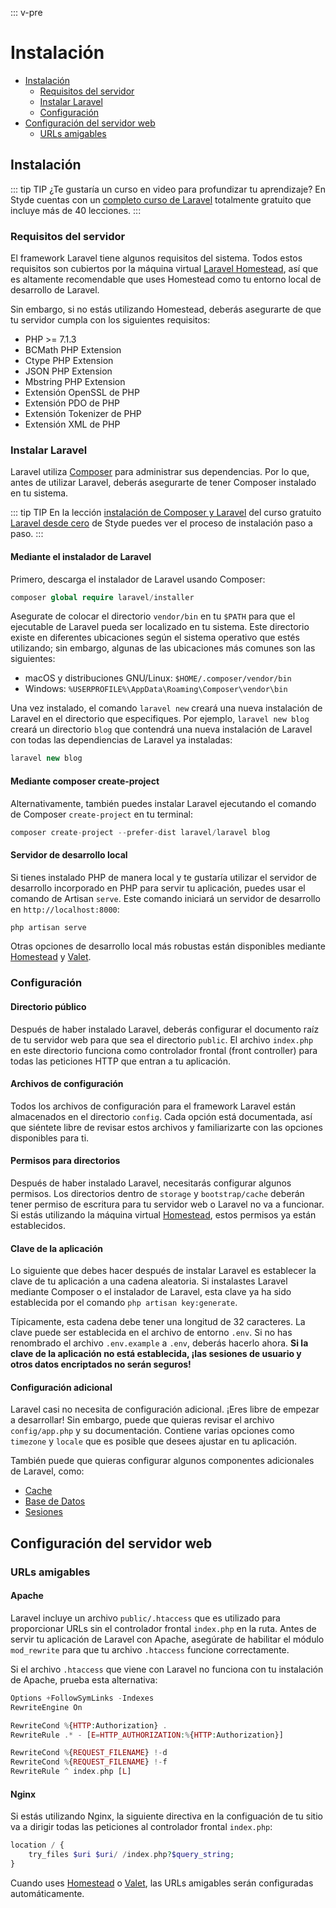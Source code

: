 ::: v-pre

# Instalación

- [Instalación](#installation)
    - [Requisitos del servidor](#server-requirements)
    - [Instalar Laravel](#installing-laravel)
    - [Configuración](#configuration)
- [Configuración del servidor web](#web-server-configuration)
    - [URLs amigables](#pretty-urls)

<a name="installation"></a>
## Instalación

::: tip TIP
¿Te gustaría un curso en video para profundizar tu aprendizaje? En Styde cuentas con un [completo curso de Laravel](https://styde.net/laravel-5/) totalmente gratuito que incluye más de 40 lecciones.
:::

<a name="server-requirements"></a>
### Requisitos del servidor

El framework Laravel tiene algunos requisitos del sistema. Todos estos requisitos son cubiertos por la máquina virtual [Laravel Homestead](/homestead.html), así que es altamente recomendable que uses Homestead como tu entorno local de desarrollo de Laravel.

Sin embargo, si no estás utilizando Homestead, deberás asegurarte de que tu servidor cumpla con los siguientes requisitos:

- PHP >= 7.1.3
- BCMath PHP Extension
- Ctype PHP Extension
- JSON PHP Extension
- Mbstring PHP Extension
- Extensión OpenSSL de PHP 
- Extensión PDO de PHP 
- Extensión Tokenizer de PHP 
- Extensión XML de PHP

<a name="installing-laravel"></a>
### Instalar Laravel

Laravel utiliza [Composer](https://getcomposer.org) para administrar sus dependencias. Por lo que, antes de utilizar Laravel, deberás asegurarte de tener Composer instalado en tu sistema.

::: tip TIP
En la lección [instalación de Composer y Laravel](https://styde.net/instalacion-de-composer-y-laravel/) del curso gratuito [Laravel desde cero](https://styde.net/laravel-5/) de Styde puedes ver el proceso de instalación paso a paso.
:::

#### Mediante el instalador de Laravel

Primero, descarga el instalador de Laravel usando Composer:

```php
composer global require laravel/installer    
```

Asegurate de colocar el directorio `vendor/bin` en tu `$PATH` para que el ejecutable de Laravel pueda ser localizado en tu sistema. Este directorio existe en diferentes ubicaciones según el sistema operativo que estés utilizando; sin embargo, algunas de las ubicaciones más comunes son las siguientes:

- macOS y distribuciones GNU/Linux: `$HOME/.composer/vendor/bin`
- Windows: `%USERPROFILE%\AppData\Roaming\Composer\vendor\bin`

Una vez instalado, el comando `laravel new` creará una nueva instalación de Laravel en el directorio que especifiques. Por ejemplo, `laravel new blog` creará un directorio `blog` que contendrá una nueva instalación de Laravel con todas las dependiencias de Laravel ya instaladas:

```php
laravel new blog
```

#### Mediante composer create-project

Alternativamente, también puedes instalar Laravel ejecutando el comando de Composer `create-project` en tu terminal:

```php
composer create-project --prefer-dist laravel/laravel blog
```

#### Servidor de desarrollo local

Si tienes instalado PHP de manera local y te gustaría utilizar el servidor de desarrollo incorporado en PHP para servir tu aplicación, puedes usar el comando de Artisan `serve`. Este comando iniciará un servidor de desarrollo en `http://localhost:8000`:

```php
php artisan serve    
```

Otras opciones de desarrollo local más robustas están disponibles mediante [Homestead](/homestead.html) y [Valet](/valet.html).

<a name="configuration"></a>
### Configuración

#### Directorio público

Después de haber instalado Laravel, deberás configurar el documento raíz de tu servidor web para que sea el directorio `public`. El archivo `index.php` en este directorio funciona como controlador frontal (front controller) para todas las peticiones HTTP que entran a tu aplicación.

#### Archivos de configuración

Todos los archivos de configuración para el framework Laravel están almacenados en el directorio `config`. Cada opción está documentada, así que siéntete libre de revisar estos archivos y familiarizarte con las opciones disponibles para ti.

#### Permisos para directorios

Después de haber instalado Laravel, necesitarás configurar algunos permisos. Los directorios dentro de `storage` y `bootstrap/cache` deberán tener permiso de escritura para tu servidor web o Laravel no va a funcionar. Si estás utilizando la máquina virtual [Homestead](/homestead.html), estos permisos ya están establecidos.

#### Clave de la aplicación

Lo siguiente que debes hacer después de instalar Laravel es establecer la clave de tu aplicación a una cadena aleatoria. Si instalastes Laravel mediante Composer o el instalador de Laravel, esta clave ya ha sido establecida por el comando `php artisan key:generate`.

Típicamente, esta cadena debe tener una longitud de 32 caracteres. La clave puede ser establecida en el archivo de entorno `.env`. Si no has renombrado el archivo `.env.example` a `.env`, deberás hacerlo ahora. **Si la clave de la aplicación no está establecida, ¡las sesiones de usuario y otros datos encriptados no serán seguros!**

#### Configuración adicional

Laravel casi no necesita de configuración adicional. ¡Eres libre de empezar a desarrollar! Sin embargo, puede que quieras revisar el archivo `config/app.php` y su documentación. Contiene varias opciones como `timezone` y `locale` que es posible que desees ajustar en tu aplicación.

También puede que quieras configurar algunos componentes adicionales de Laravel, como:

- [Cache](/cache.html#configuration)
- [Base de Datos](/database.html#configuration)
- [Sesiones](/session.html#configuration)

<a name="web-server-configuration"></a>
## Configuración del servidor web

<a name="pretty-urls"></a>
### URLs amigables

#### Apache

Laravel incluye un archivo `public/.htaccess` que es utilizado para proporcionar URLs sin el controlador frontal `index.php` en la ruta. Antes de servir tu aplicación de Laravel con Apache, asegúrate de habilitar el módulo `mod_rewrite` para que tu archivo `.htaccess` funcione correctamente.

Si el archivo `.htaccess` que viene con Laravel no funciona con tu instalación de Apache, prueba esta alternativa:

```php
Options +FollowSymLinks -Indexes
RewriteEngine On

RewriteCond %{HTTP:Authorization} .
RewriteRule .* - [E=HTTP_AUTHORIZATION:%{HTTP:Authorization}]

RewriteCond %{REQUEST_FILENAME} !-d
RewriteCond %{REQUEST_FILENAME} !-f
RewriteRule ^ index.php [L]
```

#### Nginx

Si estás utilizando Nginx, la siguiente directiva en la configuación de tu sitio va a dirigir todas las peticiones al controlador frontal `index.php`:

```php
location / {
    try_files $uri $uri/ /index.php?$query_string;
}
```

Cuando uses [Homestead](/homestead.html) o [Valet](/valet.html), las URLs amigables serán configuradas automáticamente.
